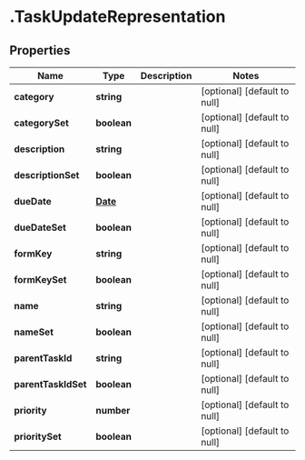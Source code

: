 # .TaskUpdateRepresentation

## Properties
Name | Type | Description | Notes
------------ | ------------- | ------------- | -------------
**category** | **string** |  | [optional] [default to null]
**categorySet** | **boolean** |  | [optional] [default to null]
**description** | **string** |  | [optional] [default to null]
**descriptionSet** | **boolean** |  | [optional] [default to null]
**dueDate** | [**Date**](Date.md) |  | [optional] [default to null]
**dueDateSet** | **boolean** |  | [optional] [default to null]
**formKey** | **string** |  | [optional] [default to null]
**formKeySet** | **boolean** |  | [optional] [default to null]
**name** | **string** |  | [optional] [default to null]
**nameSet** | **boolean** |  | [optional] [default to null]
**parentTaskId** | **string** |  | [optional] [default to null]
**parentTaskIdSet** | **boolean** |  | [optional] [default to null]
**priority** | **number** |  | [optional] [default to null]
**prioritySet** | **boolean** |  | [optional] [default to null]


